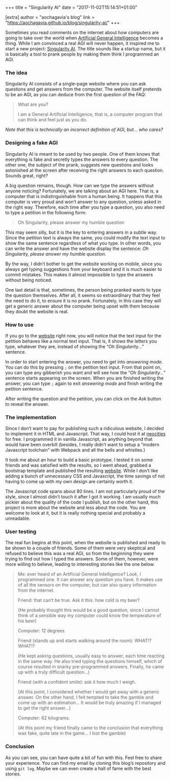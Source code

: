 +++
title = "Singularity AI"
date = "2017-11-02T15:14:51+01:00"

[extra]
author = "aochagavia&apos;s blog"
link = "https://aochagavia.github.io/blog/singularity-ai/"
+++
<p>Sometimes you read comments on the internet about how computers are going to
take over the world when <a href="https://en.wikipedia.org/wiki/Artificial_general_intelligence">Artificial General Intelligence</a> becomes a thing.
While I am convinced a real AGI will never happen, it inspired me to start a
new project: <a href="https://singularity-ai.neocities.org/">Singularity AI</a>. The title sounds like a startup name,
but it is basically a tool to prank people by making them think I programmed
an AGI.</p>

<h3 id="the-idea">The idea</h3>

<p>Singularity AI consists of a single-page website where you can ask questions
and get answers from the computer. The website itself pretends to be an AGI,
as you can deduce from the first question of the FAQ:</p>

<blockquote>
<p>What are you?</p>

<p>I am a General Artificial Intelligence, that is, a computer program that can think and feel just as you do.</p>
</blockquote>

<p><em>Note that this is technically an incorrect definition of AGI, but&hellip; who cares?</em></p>

<h3 id="designing-a-fake-agi">Designing a fake AGI</h3>

<p>Singularity AI is meant to be used by two people. One of them knows that everything is fake
and secretly types the answers to every question. The other one, the subject of the prank,
suggests new questions and looks astonished at the screen after receiving the right answers
to each question. Sounds great, right?</p>

<p>A big question remains, though. How can we type the answers without anyone noticing?
Fortunately, we are talking about an AGI here. That is, a computer that is indistinguishable
from a human being. It happens that this computer is very proud and won&rsquo;t answer to any
question, unless asked in the right way. Therefore, each time after you type a question,
you also need to type a petition in the following form:</p>

<blockquote>
<p>Oh Singularity, please answer my humble question</p>
</blockquote>

<p>This may seem silly, but it is the key to entering answers in a subtle way. Since the
petition text is always the same, you could modify the text input to show the same
sentence regardless of what you type. In other words, you can write the answer and have
the website display the sentence: <em>Oh Singularity, please answer my humble question</em>.</p>

<p>By the way, I didn&rsquo;t bother to get the website working on mobile, since you always
get typing suggestions from your keyboard and it is much easier to commit mistakes.
This makes it almost impossible to type the answers without being noticed.</p>

<p>One last detail is that, sometimes, the person being pranked wants to type the question
themselves. After all, it seems so extraordinary that they feel the need to do it,
to ensure it is no prank. Fortunately, in this case they will get a generic answer about the computer
being upset with them because they doubt the website is real.</p>

<h3 id="how-to-use">How to use</h3>

<p>If you go to the <a href="https://singularity-ai.neocities.org/">website</a> right now, you will notice that the text input for
the petition behaves like a normal text input. That is, it shows the letters you type,
whatever they are, instead of showing the &ldquo;<em>Oh Singularity&hellip;</em>&rdquo; sentence.</p>

<p>In order to start entering the answer, you need to get into <em>answering mode</em>. You can
do this by pressing <code>;</code> on the petition text input. From that point on, you can type any
gibberish you want and will see how the &ldquo;<em>Oh Singularity&hellip;</em>&rdquo; sentence starts appearing
on the screen. When you are finished writing the answer, you can type <code>;</code> again to exit
<em>answering mode</em> and finish writing the petition sentence.</p>

<p>After writing the question and the petition, you can click on the <em>Ask</em> button to reveal
the answer.</p>

<h3 id="the-implementation">The implementation</h3>

<p>Since I don&rsquo;t want to pay for publishing such a ridiculous website, I decided to
implement it in HTML and Javascript. That way, I could host it at <a href="https://neocities.org">neocities</a>
for free. I programmed it in vanilla Javascript, as anything beyond that would have been
overkill (besides, I really didn&rsquo;t want to setup a &ldquo;modern Javascript toolchain&rdquo; with Webpack
and all the bells and whistles.)</p>

<p>It took me about an hour to build a basic prototype. I tested it on some friends and was
satisfied with the results, so I went ahead, grabbed a bootstrap template and published
the resulting <a href="https://singularity-ai.neocities.org/">website</a>. While I don&rsquo;t like adding a bunch of unnecessary CSS and
Javascript, the time savings of not having to come up with my own design are certainly
worth it.</p>

<p>The Javascript code spans about 80 lines. I am not particularly proud of the style,
since I almost didn&rsquo;t touch it after I got it working. I am usually much pickier about
the quality of the code I publish, but on the other hand, this project is more
about the website and less about the code. You are welcome to look at it, but
it is really nothing special and probably a unreadable.</p>

<h3 id="user-testing">User testing</h3>

<p>The real fun begins at this point, when the website is published and ready to
be shown to a couple of friends. Some of them were very skeptical and refused
to believe this was a real AGI, so from the beginning they were trying to find
out how I typed the answers. Some of them, however, were more willing to believe,
leading to interesting stories like the one below.</p>

<blockquote>
<p>Me: ever heard of an Artificial General Intelligence? Look, I programmed one. It
can answer any question you have. It makes use of all the sensors on the computer,
but can also query information from the internet.</p>

<p>Friend: that can&rsquo;t be true. Ask it this: how cold is my beer?</p>

<p>(He probably thought this would be a good question, since I cannot think of a sensible way my
computer could know the temperature of his beer)</p>

<p>Computer: 12 degrees.</p>

<p>Friend (stands up and starts walking around the room): WHAT!? WHAT!?</p>

<p>(He kept asking questions, usually easy to answer, each time reacting in the same way.
He also tried typing the questions himself, which of course resulted in snarky
pre-programmed answers. Finally, he came up with a truly difficult
question&hellip;)</p>

<p>Friend (with a confident smile): ask it how much I weigh.</p>

<p>(At this point, I considered whether I would get away with a generic answer.
On the other hand, I felt tempted to take the gamble and come up with an
estimation&hellip; It would be truly amazing if I managed to get the right answer&hellip;)</p>

<p>Computer: 62 kilograms.</p>

<p>(At this point my friend finally came to the conclusion that everything was fake,
quite late in the game&hellip; I lost the gamble)</p>
</blockquote>

<h3 id="conclusion">Conclusion</h3>

<p>As you can see, you can have quite a bit of fun with this. Feel free to share your
experience. You can find my email by cloning this blog&rsquo;s repository and using <code>git log</code>.
Maybe we can even create a hall of fame with the best stories.</p>
